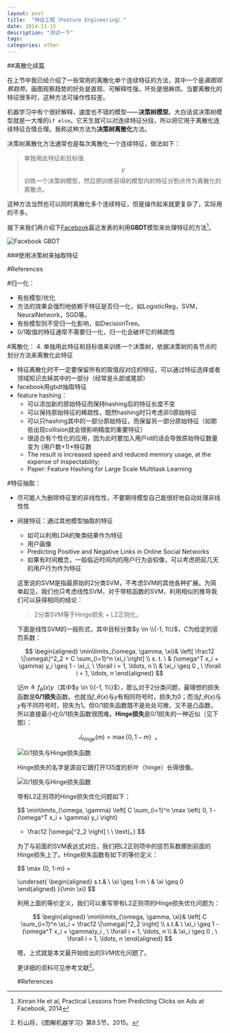 ```yaml
---
layout: post
title:  "特征工程（Feature Engineering）"
date: 2014-11-15
description: "测试一下"
tags:
categories: other
---
```





##离散化续篇

在上节中我已经介绍了一些常用的离散化单个连续特征的方法，其中一个是*画图观察趋势*。画图观察趋势的好处是直观、可解释性强，坏处是很麻烦。当要离散化的特征很多时，这种方法可操作性较差。

机器学习中有个很好解释，速度也不错的模型——**决策树模型**。大白话说决策树模型就是一大堆的`if else`。它天生就可以对连续特征分段，所以把它用于离散化连续特征合情合理。我称这种方法为**决策树离散化**方法。

决策树离散化方法通常也是每次离散化一个连续特征，做法如下：

> 单独用此特征和目标值$$y$$训练一个决策树模型，然后把训练获得的模型内的特征分割点作为离散化的离散点。

这种方法当然也可以同时离散化多个连续特征，但是操作起来就更复杂了，实际用的不多。

接下来我们再介绍下[Facebook][fb]最近发表的利用**GBDT**模型来处理特征的方法[^fbgbdt]。

![Facebook GBDT][fb_gbdt]



###使用决策树来抽取特征

[img_ori]: /images/nonlinear_function1.png "样本点"
[img_equal_dist]: /images/nonlinear_function2.png "等距离散离散法"
[img_equal_size]: /images/nonlinear_function3.png "等样本点离散离散法"
[img_watch]: /images/nonlinear_function4.png "画图观察趋势离散法"
[fb_gbdt]: /images/fb_gbdt.png "GBDT离散法"

[fb]: http://www.facebook.com "Facebook"


#References

[^esl]: Trevor Hastie et al, [The Elements of Statistical Learning](http://statweb.stanford.edu/~tibs/ElemStatLearn/), 2001.
[^fhash]: Kilian Weinberger et al, Feature Hashing for Large Scale Multitask Learning, 2010.
[^fbgbdt]: Xinran He et al, Practical Lessons from Predicting Clicks on Ads at Facebook, 2014



#归一化：
  * 有些模型/优化
  * 方法的效果会强烈地依赖于特征是否归一化，如LogisticReg，SVM，NeuralNetwork，SGD等。
  * 有些模型则不受归一化影响，如DecisionTree。
  * 0/1取值的特征通常不需要归一化，归一化会破坏它的稀疏性


#离散化：
 4. 单独用此特征和目标值来训练一个决策树，依据决策树的各节点的划分方法来离散化此特征
  * 特征离散化时不一定要保留所有的取值段对应的特征，可以通过特征选择或者领域知识去掉其中的一部分（经常是头部或尾部）
  * facebook用gbdt抽取特征
  * feature hashing：
    * 可以添加新的原始特征而保持hashing后的特征长度不变
    * 可以保持原始特征的稀疏性，既然hashing时只考虑非0原始特征
    * 可以只hashing其中的一部分原始特征，而保留另一部分原始特征（如那些出现collision就会很影响精度的重要特征）
    * 很适合有个性化的应用，因为此时要加入用户id的话会导致原始特征数量变为 (用户数+1)*特征数
    * The result is increased speed and reduced memory usage, at the expense of inspectability;
    * Paper: Feature Hashing for Large Scale Multitask Learning


#特征抽取：
  * 尽可能人为删除特征里的非线性性，不要期待模型自己能很好地自动处理非线性性
  * 间接特征：通过其他模型抽取的特征
    * 如可以利用LDA的聚类结果作为特征
    * 用户画像
    * Predicting Positive and Negative Links in Online Social Networks
    * 如果有时间概念，一般临近时间内的用户行为会较像，可以考虑把前几天的用户行为作为特征


    这里说的SVM是指最原始的2分类SVM，不考虑SVM的其他各种扩展。为简单起见，我们也只考虑线性SVM，对于带核函数的SVM，利用相似的推导我们可以获得相同的结论：

    > 2分类SVM等于Hinge损失 + L2正则化。

    下面是线性SVM的一般形式，其中目标分类$y \in \\{-1, 1\\}$，$C$为给定的惩罚系数：

    $$
    \begin{aligned}
    \min\limits_{\omega, \gamma, \xi}& \left[
    \frac12 \|\omega\|^2_2 + C \sum_{i=1}^n \xi_i
    \right] \\
    s. t. \ & (\omega^T x_i + \gamma) y_i \geq 1 - \xi_i, \ \forall i = 1, \ldots, n \\
    & \xi_i \geq 0 , \ \forall i = 1, \ldots, n
    \end{aligned}
    $$

    记$m \triangleq f_{\theta}(x) y$（其中$y \in \\{-1, 1\\}$），那么对于2分类问题，最理想的损失函数是**0/1损失**函数。也就当$f\_{\theta}(x)$与$y$有相同符号时，损失为0；而当$f\_{\theta}(x)$与$y$有不同符号时，损失为1。但0/1损失函数既不是处处可微，又不是凸函数，所以直接最小化0/1损失函数很困难。**Hinge损失**是0/1损失的一种近似（见下图）：

    $$
    J_{\text{hinge}}(m) = \max \{0, 1-m\} \ \ \text{。}
    $$

    ![0/1损失与Hinge损失函数][hingeloss]

    Hinge损失的名字是源自它跟打开135度的折叶（hinge）长得很像。

    ![0/1损失与Hinge损失函数][hinge]


    带有L2正则项的Hinge损失优化问题如下：

    $$
    \min\limits_{\omega, \gamma} \left[
    C \sum_{i=1}^n \max \left\{ 0, 1 - (\omega^T x_i + \gamma) y_i \right\}
    + \frac12 \|\omega\|^2_2
    \right] \ \ \text{。}
    $$

    为了与前面的SVM表达式对应，我们把L2正则项中的惩罚系数挪到前面的Hinge损失上了。Hinge损失函数有如下的等价定义：

    $$
    \max \{0, 1-m\} =

    \underset{
    \begin{aligned}
    s.t.& \ \xi \geq 1-m \\
    & \xi \geq 0
    \end{aligned}
    }{\min \xi}
    $$

    利用上面的等价定义，我们可以重写带有L2正则项的Hinge损失优化问题为：

    $$
    \begin{aligned}
    \min\limits_{\omega, \gamma, \xi}& \left[
    C \sum_{i=1}^n \xi_i + \frac12 \|\omega\|^2_2
    \right] \\
    s.t.& \  \xi_i \geq 1 - (\omega^T x_i + \gamma)y_i , \ \forall i = 1, \ldots, n \\
    & \xi_i \geq 0 , \ \forall i = 1, \ldots, n
    \end{aligned}
    $$

    嗯，上式就是本文最开始给出的SVM优化问题了。


    更详细的资料可见参考文献[^graph_ml]。


    [hingeloss]: /images/hingeloss.png "0/1损失与Hinge损失"
    [hinge]: /images/hinge.png "折叶（hinge）"

    #References

    [^graph_ml]: 杉山将，《图解机器学习》第8.5节，2015。
